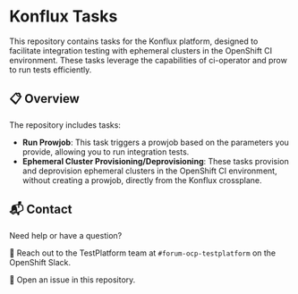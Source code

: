 # Konflux Tasks

This repository contains tasks for the Konflux platform, designed to facilitate integration testing with ephemeral clusters in the OpenShift CI environment. These tasks leverage the capabilities of ci-operator and prow to run tests efficiently.

## 📋 Overview
The repository includes tasks:
- **Run Prowjob**: This task triggers a prowjob based on the parameters you provide, allowing you to run integration tests.
- **Ephemeral Cluster Provisioning/Deprovisioning**: These tasks provision and deprovision ephemeral clusters in the OpenShift CI environment, without creating a prowjob, directly from the Konflux crossplane.
## 📬 Contact
Need help or have a question?

📢 Reach out to the TestPlatform team at `#forum-ocp-testplatform` on the OpenShift Slack.

🐛 Open an issue in this repository.